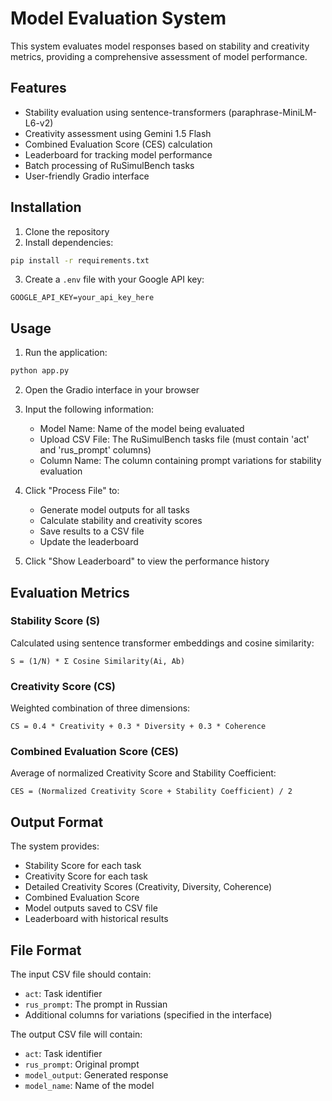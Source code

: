 # Model Evaluation System

This system evaluates model responses based on stability and creativity metrics, providing a comprehensive assessment of model performance.

## Features

- Stability evaluation using sentence-transformers (paraphrase-MiniLM-L6-v2)
- Creativity assessment using Gemini 1.5 Flash
- Combined Evaluation Score (CES) calculation
- Leaderboard for tracking model performance
- Batch processing of RuSimulBench tasks
- User-friendly Gradio interface

## Installation

1. Clone the repository
2. Install dependencies:
```bash
pip install -r requirements.txt
```

3. Create a `.env` file with your Google API key:
```
GOOGLE_API_KEY=your_api_key_here
```

## Usage

1. Run the application:
```bash
python app.py
```

2. Open the Gradio interface in your browser

3. Input the following information:
   - Model Name: Name of the model being evaluated
   - Upload CSV File: The RuSimulBench tasks file (must contain 'act' and 'rus_prompt' columns)
   - Column Name: The column containing prompt variations for stability evaluation

4. Click "Process File" to:
   - Generate model outputs for all tasks
   - Calculate stability and creativity scores
   - Save results to a CSV file
   - Update the leaderboard

5. Click "Show Leaderboard" to view the performance history

## Evaluation Metrics

### Stability Score (S)
Calculated using sentence transformer embeddings and cosine similarity:
```
S = (1/N) * Σ Cosine Similarity(Ai, Ab)
```

### Creativity Score (CS)
Weighted combination of three dimensions:
```
CS = 0.4 * Creativity + 0.3 * Diversity + 0.3 * Coherence
```

### Combined Evaluation Score (CES)
Average of normalized Creativity Score and Stability Coefficient:
```
CES = (Normalized Creativity Score + Stability Coefficient) / 2
```

## Output Format

The system provides:
- Stability Score for each task
- Creativity Score for each task
- Detailed Creativity Scores (Creativity, Diversity, Coherence)
- Combined Evaluation Score
- Model outputs saved to CSV file
- Leaderboard with historical results

## File Format

The input CSV file should contain:
- `act`: Task identifier
- `rus_prompt`: The prompt in Russian
- Additional columns for variations (specified in the interface)

The output CSV file will contain:
- `act`: Task identifier
- `rus_prompt`: Original prompt
- `model_output`: Generated response
- `model_name`: Name of the model 